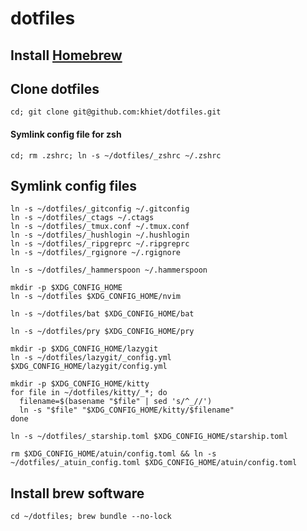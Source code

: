 # dotfiles

## Install [Homebrew](http://brew.sh/index.html)

## Clone dotfiles

```
cd; git clone git@github.com:khiet/dotfiles.git
```

#### Symlink config file for zsh

```
cd; rm .zshrc; ln -s ~/dotfiles/_zshrc ~/.zshrc
```

## Symlink config files

```
ln -s ~/dotfiles/_gitconfig ~/.gitconfig
ln -s ~/dotfiles/_ctags ~/.ctags
ln -s ~/dotfiles/_tmux.conf ~/.tmux.conf
ln -s ~/dotfiles/_hushlogin ~/.hushlogin
ln -s ~/dotfiles/_ripgreprc ~/.ripgreprc
ln -s ~/dotfiles/_rgignore ~/.rgignore

ln -s ~/dotfiles/_hammerspoon ~/.hammerspoon

mkdir -p $XDG_CONFIG_HOME
ln -s ~/dotfiles $XDG_CONFIG_HOME/nvim

ln -s ~/dotfiles/bat $XDG_CONFIG_HOME/bat

ln -s ~/dotfiles/pry $XDG_CONFIG_HOME/pry

mkdir -p $XDG_CONFIG_HOME/lazygit
ln -s ~/dotfiles/lazygit/_config.yml $XDG_CONFIG_HOME/lazygit/config.yml

mkdir -p $XDG_CONFIG_HOME/kitty
for file in ~/dotfiles/kitty/_*; do
  filename=$(basename "$file" | sed 's/^_//')
  ln -s "$file" "$XDG_CONFIG_HOME/kitty/$filename"
done

ln -s ~/dotfiles/_starship.toml $XDG_CONFIG_HOME/starship.toml

rm $XDG_CONFIG_HOME/atuin/config.toml && ln -s ~/dotfiles/_atuin_config.toml $XDG_CONFIG_HOME/atuin/config.toml
```

## Install brew software

```
cd ~/dotfiles; brew bundle --no-lock
```
